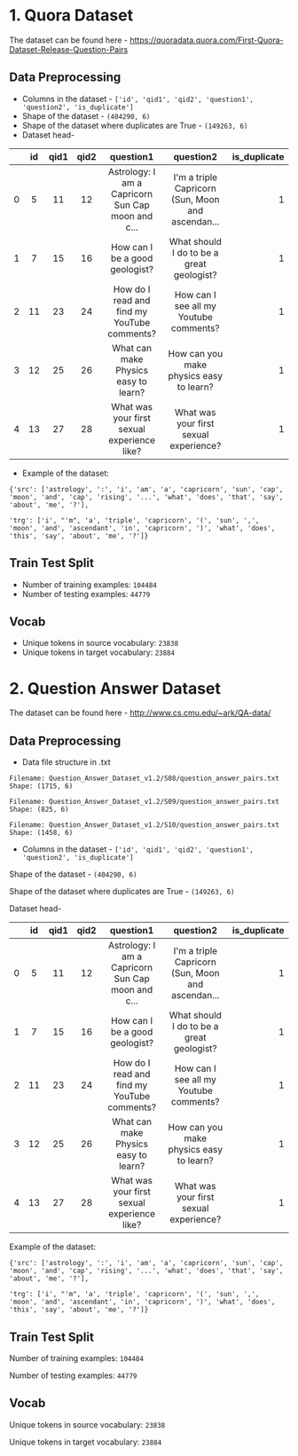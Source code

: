 # 1. Quora Dataset

The dataset can be found here - https://quoradata.quora.com/First-Quora-Dataset-Release-Question-Pairs

## Data Preprocessing
* Columns in the dataset - `['id', 'qid1', 'qid2', 'question1', 'question2', 'is_duplicate']`
* Shape of the dataset - `(404290, 6)`
* Shape of the dataset where duplicates are True - `(149263, 6)`
* Dataset head-

|     | id 	| qid1  |	qid2 |	question1 |	question2 |	is_duplicate|
| --- |:-----:|:-----:|:----:| :--------:|:--------:|------------:|
|0 	  |  5 	  | 11 |	12 	| Astrology: I am a Capricorn Sun Cap moon and c... |	I'm a triple Capricorn (Sun, Moon and ascendan... 	| 1 |
|1 	|  7 	  | 15 |	16| 	How can I be a good geologist? |	What should I do to be a great geologist? |	1|
|2 	  | 11 	  | 23 |	24 |	How do I read and find my YouTube comments? |	How can I see all my Youtube comments? |	1|
|3 	  | 12 	  | 25 |	26 |	What can make Physics easy to learn? |	How can you make physics easy to learn? |	1|
|4 	  | 13 	  | 27 |	28 |	What was your first sexual experience like? |	What was your first sexual experience? 	|1|

*  Example of the dataset: 

`{'src': ['astrology', ':', 'i', 'am', 'a', 'capricorn', 'sun', 'cap', 'moon', 'and', 'cap', 'rising', '...', 'what', 'does', 'that', 'say', 'about', 'me', '?'],`

`'trg': ['i', "'m", 'a', 'triple', 'capricorn', '(', 'sun', ',', 'moon', 'and', 'ascendant', 'in', 'capricorn', ')', 'what', 'does', 'this', 'say', 'about', 'me', '?']}`

## Train Test Split

* Number of training examples: `104484`
* Number of testing examples: `44779`

## Vocab
* Unique tokens in source vocabulary: `23838`
* Unique tokens in target vocabulary: `23884`

# 2. Question Answer Dataset

The dataset can be found here - http://www.cs.cmu.edu/~ark/QA-data/

## Data Preprocessing

* Data file structure in .txt 
```
Filename: Question_Answer_Dataset_v1.2/S08/question_answer_pairs.txt
Shape: (1715, 6)

Filename: Question_Answer_Dataset_v1.2/S09/question_answer_pairs.txt
Shape: (825, 6)

Filename: Question_Answer_Dataset_v1.2/S10/question_answer_pairs.txt
Shape: (1458, 6)
```

* Columns in the dataset - `['id', 'qid1', 'qid2', 'question1', 'question2', 'is_duplicate']`

Shape of the dataset - `(404290, 6)`

Shape of the dataset where duplicates are True - `(149263, 6)`

Dataset head-

|     | id 	| qid1  |	qid2 |	question1 |	question2 |	is_duplicate|
| --- |:-----:|:-----:|:----:| :--------:|:--------:|------------:|
|0 	  |  5 	  | 11 |	12 	| Astrology: I am a Capricorn Sun Cap moon and c... |	I'm a triple Capricorn (Sun, Moon and ascendan... 	| 1 |
|1 	|  7 	  | 15 |	16| 	How can I be a good geologist? |	What should I do to be a great geologist? |	1|
|2 	  | 11 	  | 23 |	24 |	How do I read and find my YouTube comments? |	How can I see all my Youtube comments? |	1|
|3 	  | 12 	  | 25 |	26 |	What can make Physics easy to learn? |	How can you make physics easy to learn? |	1|
|4 	  | 13 	  | 27 |	28 |	What was your first sexual experience like? |	What was your first sexual experience? 	|1|

Example of the dataset: 

`{'src': ['astrology', ':', 'i', 'am', 'a', 'capricorn', 'sun', 'cap', 'moon', 'and', 'cap', 'rising', '...', 'what', 'does', 'that', 'say', 'about', 'me', '?'],`

`'trg': ['i', "'m", 'a', 'triple', 'capricorn', '(', 'sun', ',', 'moon', 'and', 'ascendant', 'in', 'capricorn', ')', 'what', 'does', 'this', 'say', 'about', 'me', '?']}`

## Train Test Split

Number of training examples: `104484`

Number of testing examples: `44779`

## Vocab

Unique tokens in source vocabulary: `23838`

Unique tokens in target vocabulary: `23884`


